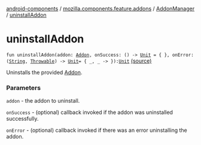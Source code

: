[android-components](../../index.md) / [mozilla.components.feature.addons](../index.md) / [AddonManager](index.md) / [uninstallAddon](./uninstall-addon.md)

# uninstallAddon

`fun uninstallAddon(addon: `[`Addon`](../-addon/index.md)`, onSuccess: () -> `[`Unit`](https://kotlinlang.org/api/latest/jvm/stdlib/kotlin/-unit/index.html)` = { }, onError: (`[`String`](https://kotlinlang.org/api/latest/jvm/stdlib/kotlin/-string/index.html)`, `[`Throwable`](https://kotlinlang.org/api/latest/jvm/stdlib/kotlin/-throwable/index.html)`) -> `[`Unit`](https://kotlinlang.org/api/latest/jvm/stdlib/kotlin/-unit/index.html)` = { _, _ -> }): `[`Unit`](https://kotlinlang.org/api/latest/jvm/stdlib/kotlin/-unit/index.html) [(source)](https://github.com/mozilla-mobile/android-components/blob/master/components/feature/addons/src/main/java/mozilla/components/feature/addons/AddonManager.kt#L105)

Uninstalls the provided [Addon](../-addon/index.md).

### Parameters

`addon` - the addon to uninstall.

`onSuccess` - (optional) callback invoked if the addon was uninstalled successfully.

`onError` - (optional) callback invoked if there was an error uninstalling the addon.